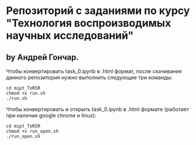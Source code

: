 # Репозиторий с заданиями по курсу "Технология воспроизводимых научных исследований"
## by Андрей Гончар.

Чтобы конвертировать task_0.ipynb в .html формат, после скачивания данного репозитория нужно выполнить следующие три команды:
```
cd mipt_ToRSR
chmod +x run.sh
./run.sh
```
Чтобы конвертировать и открыть task_0.ipynb в .html формате (работает при наличии google chrome и linux):
```
cd mipt_ToRSR
chmod +x run_open.sh
./run_open.sh
```
